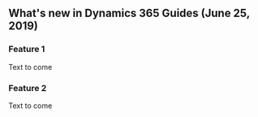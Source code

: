 ## What's new in Dynamics 365 Guides (June 25, 2019)

### Feature 1

Text to come

### Feature 2

Text to come
